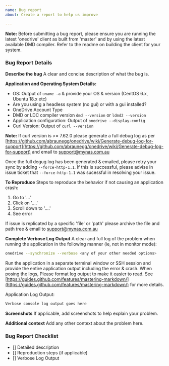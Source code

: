 ```yaml
---
name: Bug report
about: Create a report to help us improve

---
```

**Note:** Before submitting a bug report, please ensure you are running the latest 'onedrive' client as built from 'master' and by using the latest available DMD compiler. Refer to the readme on building the client for your system.

### Bug Report Details ###
**Describe the bug**
A clear and concise description of what the bug is.

**Application and Operating System Details:**
-   OS: Output of `uname -a` & provide your OS & version (CentOS 6.x, Ubuntu 18.x etc)
-   Are you using a headless system (no gui) or with a gui installed?
-   OneDrive Account Type
-   DMD or LDC compiler version `dmd --version` or `ldmd2 --version`
-   Application configuration: Output of `onedrive --display-config`
-   Curl Version: Output of `curl --version`

**Note:** If curl version is >= 7.62.0 please generate a full debug log as per [https://github.com/abraunegg/onedrive/wiki/Generate-debug-log-for-support](https://github.com/abraunegg/onedrive/wiki/Generate-debug-log-for-support) and email to support@mynas.com.au

Once the full degug log has been generated & emailed, please retry your sync by adding `--force-http-1.1`. If this is successful, please advise in issue ticket that `--force-http-1.1` was sucessful in resolving your issue.

**To Reproduce**
Steps to reproduce the behavior if not causing an application crash:
1.  Go to '...'
2.  Click on '....'
3.  Scroll down to '....'
4.  See error

If issue is replicated by a specific 'file' or 'path' please archive the file and path tree & email to support@mynas.com.au 

**Complete Verbose Log Output**
A clear and full log of the problem when running the application in the following manner (ie, not in monitor mode):
```bash
onedrive --synchronize --verbose <any of your other needed options>
```

Run the application in a separate terminal window or SSH session and provide the entire application output including the error & crash. When posing the logs, Please format log output to make it easier to read. See [https://guides.github.com/features/mastering-markdown/](https://guides.github.com/features/mastering-markdown/) for more details.

Application Log Output:
```bash
Verbose console log output goes here
```

**Screenshots**
If applicable, add screenshots to help explain your problem.

**Additional context**
Add any other context about the problem here.

### Bug Report Checklist ###
-  [] Detailed description
-  [] Reproduction steps (if applicable)
-  [] Verbose Log Output
